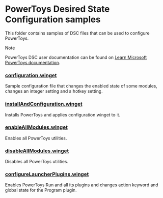 # PowerToys Desired State Configuration samples

This folder contains samples of DSC files that can be used to configure PowerToys.

> [!NOTE]
> PowerToys DSC user documentation can be found on [Learn Microsoft PowerToys documentation](https://aka.ms/powertoys-docs-dsc-configure).

### [configuration.winget](./configuration.winget)

Sample configuration file that changes the enabled state of some modules, changes an integer setting and a hotkey setting.

### [installAndConfiguration.winget](./installAndConfiguration.winget)

Installs PowerToys and applies configuration.winget to it.

### [enableAllModules.winget](./enableAllModules.winget)

Enables all PowerToys utilities.

### [disableAllModules.winget](./disableAllModules.winget)

Disables all PowerToys utilities.

### [configureLauncherPlugins.winget](./configureLauncherPlugins.winget)

Enables PowerToys Run and all its plugins and changes action keyword and global state for the Program plugin.
